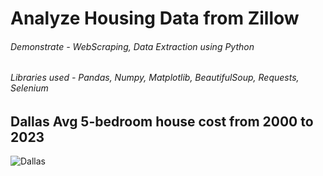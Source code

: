 # Analyze Housing Data from Zillow
###### Demonstrate - WebScraping, Data Extraction using Python
###### Libraries used - Pandas, Numpy, Matplotlib, BeautifulSoup, Requests, Selenium





## Dallas Avg 5-bedroom house cost from 2000 to 2023
![Dallas](https://user-images.githubusercontent.com/36548930/220355248-6df14ce5-64d3-4522-b30b-0afa4ea88193.png)
